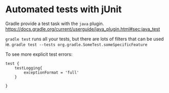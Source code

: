 # Automated tests with jUnit

Gradle provide a test task with the `java` plugin. https://docs.gradle.org/current/userguide/java_plugin.html#sec:java_test

`gradle test` runs all your tests, but there are lots of filters that can be used ie. `gradle test --tests org.gradle.SomeTest.someSpecificFeature`

To see more explicit test errors:


```
test {
    testLogging{
        exceptionFormat = 'full'
    }

}
```

